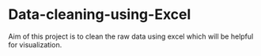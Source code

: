 # Data-cleaning-using-Excel
Aim of this project is to clean the raw data using excel which will be helpful for visualization.
